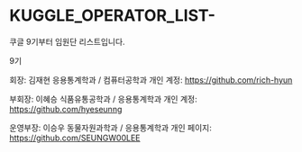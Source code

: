# KUGGLE_OPERATOR_LIST-
쿠글 9기부터 임원단 리스트입니다.

9기

회장: 김재현
응용통계학과 / 컴퓨터공학과
개인 계정: https://github.com/rich-hyun

부회장: 이혜승
식품유통공학과 / 응용통계학과
개인 계정: https://github.com/hyeseunng

운영부장: 이승우
동물자원과학과 / 응용통계학과
개인 페이지: https://github.com/SEUNGW00LEE
